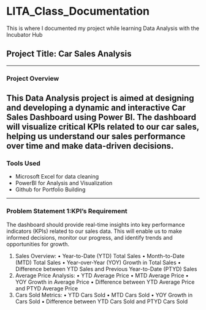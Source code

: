 # LITA_Class_Documentation
This is where I documented my project while learning Data Analysis with the Incubator Hub
## Project Title: Car Sales Analysis
----
### Project Overview
This Data Analysis project is aimed at designing  and developing a dynamic and interactive Car Sales Dashboard using Power BI. The dashboard will visualize critical KPIs related to our car sales, helping us understand our sales performance over time and make data-driven decisions.
----
### Tools Used
- Microsoft Excel for data cleaning
- PowerBI for Analysis and Visualization
- Github for Portfolio Building
----
### Problem Statement 1:KPI’s Requirement
The dashboard should provide real-time insights into key performance indicators (KPIs) related to our sales data. This will enable us to make informed decisions, monitor our progress, and identify trends and opportunities for growth.
1.	Sales Overview:
•	Year-to-Date (YTD) Total Sales
•	Month-to-Date (MTD) Total Sales
•	Year-over-Year (YOY) Growth in Total Sales
•	Difference between YTD Sales and Previous Year-to-Date (PTYD) Sales
2.	Average Price Analysis:
•	YTD Average Price
•	MTD Average Price
•	YOY Growth in Average Price
•	Difference between YTD Average Price and PTYD Average Price
3.	Cars Sold Metrics:
•	YTD Cars Sold
•	MTD Cars Sold
•	YOY Growth in Cars Sold
•	Difference between YTD Cars Sold and PTYD Cars Sold
